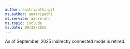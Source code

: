 ```yaml
---
author: anatripathi-git
ms.author: anatripathi
ms.service: azure-arc
ms.topic: include
ms.date: 09/22/2025
---
```


As of September, 2025 indirectly connected mode is retired.